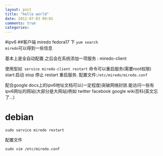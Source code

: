 ```yaml
---
layout: post
title: "hello world"
date: 2012-07-03 09:01
comments: true
categories: 
---
```


#ipv6
##客户端 miredo
fedora17 下 <code>yum search miredo</code>可以得到一些信息

基本上是全自动配置.之后会在系统添加一项服务 : miredo-client

使用型如<code> service miredo-client restart</code> 命令可以重启服务(需要root权限)
start:启动 stop 停止 restart 重启服务.
配置文件:<code>/etc/miredo/miredo.conf</code>

配合google docs上的ipv6地址文档可以(一定程度)突破网络封锁.能访问一些有ipv6网址的网站(大部分是大网站)例如 twitter facebook google wiki百科(英文忘了...)

# debian

```
sudo service miredo restart
```
配置文件
```
sudo vim /etc/miredo.conf 
```